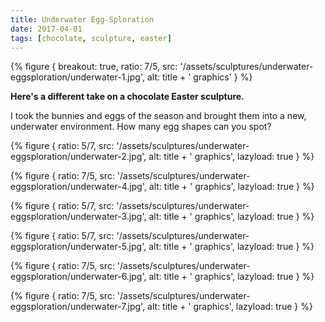 ```yaml
---
title: Underwater Egg-Sploration
date: 2017-04-01
tags: [chocolate, sculpture, easter]
---
```


{% figure {
    breakout: true,
    ratio: 7/5,
    src: '/assets/sculptures/underwater-eggsploration/underwater-1.jpg',
    alt: title + ' graphics'
} %}

**Here's a different take on a chocolate Easter sculpture.**

I took the bunnies and eggs of the season and brought them into a new, underwater environment. How many egg shapes can you spot?

{% figure {
    ratio: 5/7,
    src: '/assets/sculptures/underwater-eggsploration/underwater-2.jpg',
    alt: title + ' graphics',
    lazyload: true
} %}

{% figure {
    ratio: 7/5,
    src: '/assets/sculptures/underwater-eggsploration/underwater-4.jpg',
    alt: title + ' graphics',
    lazyload: true
} %}

{% figure {
    ratio: 5/7,
    src: '/assets/sculptures/underwater-eggsploration/underwater-3.jpg',
    alt: title + ' graphics',
    lazyload: true
} %}

{% figure {
    ratio: 5/7,
    src: '/assets/sculptures/underwater-eggsploration/underwater-5.jpg',
    alt: title + ' graphics',
    lazyload: true
} %}

{% figure {
    ratio: 7/5,
    src: '/assets/sculptures/underwater-eggsploration/underwater-6.jpg',
    alt: title + ' graphics',
    lazyload: true
} %}

{% figure {
    ratio: 7/5,
    src: '/assets/sculptures/underwater-eggsploration/underwater-7.jpg',
    alt: title + ' graphics',
    lazyload: true
} %}